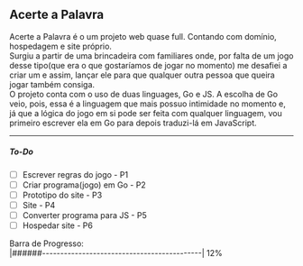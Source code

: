 ## Acerte a Palavra

Acerte a Palavra é o um projeto web quase full. Contando com domínio, hospedagem e site próprio.<br>
Surgiu a partir de uma brincadeira com familiares onde, por falta de um jogo desse tipo(que era o que gostaríamos de jogar no momento) me desafiei a criar um e assim, lançar ele para que qualquer outra pessoa que queira jogar também consiga.<br>
O projeto conta com o uso de duas linguages, Go e JS. A escolha de Go veio, pois, essa é a linguagem que mais possuo intimidade no momento e, já que a lógica do jogo em si pode ser feita com qualquer linguagem, vou primeiro escrever ela em Go para depois traduzi-lá em JavaScript.

---
##### To-Do
- [ ] Escrever regras do jogo  - P1
- [ ] Criar programa(jogo) em Go  - P2
- [ ] Prototipo do site - P3
- [ ] Site - P4
- [ ] Converter programa para JS - P5
- [ ] Hospedar site - P6

Barra de Progresso: <br>
|######--------------------------------------------| 12%





